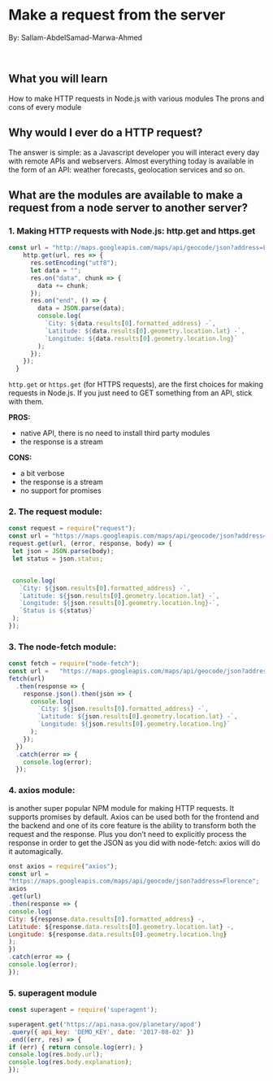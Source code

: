 # Make a request from the server
By: Sallam-AbdelSamad-Marwa-Ahmed


</br>

## What you will learn
How to make HTTP requests in Node.js with various modules
The prons and cons of every module

## Why would I ever do a HTTP request?
The answer is simple: as a Javascript developer you will interact every day with remote APIs and webservers. Almost everything today is available in the form of an API: weather forecasts, geolocation services and so on.
<br>

## What are the modules are available to make a request from a node server to another server?

### 1. Making HTTP requests with Node.js: http.get and https.get


```js
const url = "http://maps.googleapis.com/maps/api/geocode/json?address=Florence";
    http.get(url, res => {
      res.setEncoding("utf8");
      let data = "";
      res.on("data", chunk => {
        data += chunk;
      });
      res.on("end", () => {
        data = JSON.parse(data);
        console.log(
          `City: ${data.results[0].formatted_address} -`,
          `Latitude: ${data.results[0].geometry.location.lat} -`,
          `Longitude: ${data.results[0].geometry.location.lng}`
        );
      });
    });
  }
```

`http.get` or `https.get` (for HTTPS requests), are the first choices for making requests in Node.js. If you just need to GET something from an API, stick with them.

**PROS:**

* native API, there is no need to install third party modules
* the response is a stream

**CONS:**

* a bit verbose
* the response is a stream
* no support for promises

### 2. The request module:


``` js
const request = require("request");
const url = "https://maps.googleapis.com/maps/api/geocode/json?address=Florence";
request.get(url, (error, response, body) => {
 let json = JSON.parse(body);
 let status = json.status;


 console.log(
   `City: ${json.results[0].formatted_address} -`,
   `Latitude: ${json.results[0].geometry.location.lat} -`,
   `Longitude: ${json.results[0].geometry.location.lng}-`,
   `Status is ${status}`
 );
});
```

### 3. The node-fetch module:
``` js
const fetch = require("node-fetch");
const url =   "https://maps.googleapis.com/maps/api/geocode/json?address=USA";
fetch(url)
  .then(response => {
    response.json().then(json => {
      console.log(
        `City: ${json.results[0].formatted_address} -`,
        `Latitude: ${json.results[0].geometry.location.lat} -`,
        `Longitude: ${json.results[0].geometry.location.lng}`
      );
    });
  })
  .catch(error => {
    console.log(error);
  });
```
### 4. axios module:</br>
is another super popular NPM module for making HTTP requests. It supports promises by default. Axios can be used both for the frontend and the backend and one of its core feature is the ability to transform both the request and the response. Plus you don’t need to explicitly process the response in order to get the JSON as you did with node-fetch: axios will do it automagically.
```js
onst axios = require("axios");
const url =
"https://maps.googleapis.com/maps/api/geocode/json?address=Florence";
axios
.get(url)
.then(response => {
console.log(
City: ${response.data.results[0].formatted_address} -,
Latitude: ${response.data.results[0].geometry.location.lat} -,
Longitude: ${response.data.results[0].geometry.location.lng}
);
})
.catch(error => {
console.log(error);
});
```
### 5. superagent module

``` js
const superagent = require('superagent');

superagent.get('https://api.nasa.gov/planetary/apod')
.query({ api_key: 'DEMO_KEY', date: '2017-08-02' })
.end((err, res) => {
if (err) { return console.log(err); }
console.log(res.body.url);
console.log(res.body.explanation);
}); `
```
